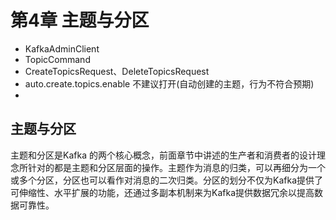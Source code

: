 # 第4章 主题与分区

- KafkaAdminClient
- TopicCommand
- CreateTopicsRequest、DeleteTopicsRequest
- auto.create.topics.enable 不建议打开(自动创建的主题，行为不符合预期)
-  

## 主题与分区

主题和分区是Kafka 的两个核心概念，前面章节中讲述的生产者和消费者的设计理念所针对的都是主题和分区层面的操作。主题作为消息的归类，可以再细分为一个或多个分区，分区也可以看作对消息的二次归类。分区的划分不仅为Kafka提供了可伸缩性、水平扩展的功能，还通过多副本机制来为Kafka提供数据冗余以提高数据可靠性。

